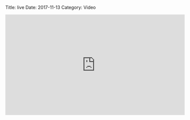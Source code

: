 Title: live
Date: 2017-11-13
Category: Video

<iframe width="560" height="315" src="https://www.youtube.com/embed/WtEE11o0eQc" title="YouTube video player" frameborder="0" allow="accelerometer; autoplay; clipboard-write; encrypted-media; gyroscope; picture-in-picture" allowfullscreen></iframe>

